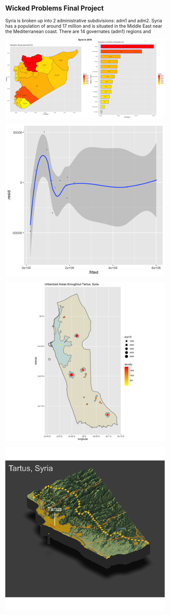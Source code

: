 ## Wicked Problems Final Project

Syria is broken up into 2 administrative subdivisions: adm1 and adm2. Syria has a population of around 17 million and is situated in the Middle East near the Mediterranean coast. There are 14 governates (adm1) regions and 


![](syria_project1_final.png)


![](residual_allvariables.png)


![](Tartus2.png)


![](tartus_topo_final_project.png)
